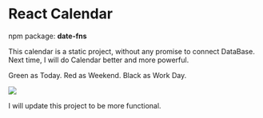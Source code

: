 # React Calendar

npm package: **date-fns**

This calendar is a static project, without any promise to connect DataBase.
Next time, I will do Calendar better and more powerful.

Green as Today.
Red as Weekend.
Black as Work Day.

![](https://i.imgur.com/RLmxx0S.png)



 I will update this project to be more functional.
